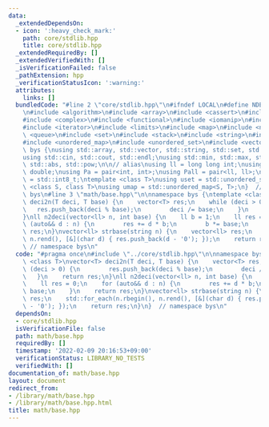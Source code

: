 ```yaml
---
data:
  _extendedDependsOn:
  - icon: ':heavy_check_mark:'
    path: core/stdlib.hpp
    title: core/stdlib.hpp
  _extendedRequiredBy: []
  _extendedVerifiedWith: []
  _isVerificationFailed: false
  _pathExtension: hpp
  _verificationStatusIcon: ':warning:'
  attributes:
    links: []
  bundledCode: "#line 2 \"core/stdlib.hpp\"\n#ifndef LOCAL\n#define NDEBUG\n#endif\n\
    \n#include <algorithm>\n#include <array>\n#include <cassert>\n#include <cmath>\n\
    #include <complex>\n#include <functional>\n#include <iomanip>\n#include <iostream>\n\
    #include <iterator>\n#include <limits>\n#include <map>\n#include <numeric>\n#include\
    \ <queue>\n#include <set>\n#include <stack>\n#include <string>\n#include <type_traits>\n\
    #include <unordered_map>\n#include <unordered_set>\n#include <vector>\n\nnamespace\
    \ bys {\nusing std::array, std::vector, std::string, std::set, std::map, std::pair;\n\
    using std::cin, std::cout, std::endl;\nusing std::min, std::max, std::sort, std::reverse,\
    \ std::abs, std::pow;\n\n// alias\nusing ll = long long int;\nusing ld = long\
    \ double;\nusing Pa = pair<int, int>;\nusing Pall = pair<ll, ll>;\nusing ibool\
    \ = std::int8_t;\ntemplate <class T>\nusing uset = std::unordered_set<T>;\ntemplate\
    \ <class S, class T>\nusing umap = std::unordered_map<S, T>;\n}  // namespace\
    \ bys\n#line 3 \"math/base.hpp\"\n\nnamespace bys {\ntemplate <class T>\nvector<T>\
    \ deci2n(T deci, T base) {\n    vector<T> res;\n    while (deci > 0) {\n     \
    \   res.push_back(deci % base);\n        deci /= base;\n    }\n    return res;\n\
    }\nll n2deci(vector<ll> n, int base) {\n    ll b = 1;\n    ll res = 0;\n    for\
    \ (auto&& d : n) {\n        res += d * b;\n        b *= base;\n    }\n    return\
    \ res;\n}\nvector<ll> strbase(string n) {\n    vector<ll> res;\n    std::for_each(n.rbegin(),\
    \ n.rend(), [&](char d) { res.push_back(d - '0'); });\n    return res;\n}\n} \
    \ // namespace bys\n"
  code: "#pragma once\n#include \"../core/stdlib.hpp\"\n\nnamespace bys {\ntemplate\
    \ <class T>\nvector<T> deci2n(T deci, T base) {\n    vector<T> res;\n    while\
    \ (deci > 0) {\n        res.push_back(deci % base);\n        deci /= base;\n \
    \   }\n    return res;\n}\nll n2deci(vector<ll> n, int base) {\n    ll b = 1;\n\
    \    ll res = 0;\n    for (auto&& d : n) {\n        res += d * b;\n        b *=\
    \ base;\n    }\n    return res;\n}\nvector<ll> strbase(string n) {\n    vector<ll>\
    \ res;\n    std::for_each(n.rbegin(), n.rend(), [&](char d) { res.push_back(d\
    \ - '0'); });\n    return res;\n}\n}  // namespace bys\n"
  dependsOn:
  - core/stdlib.hpp
  isVerificationFile: false
  path: math/base.hpp
  requiredBy: []
  timestamp: '2022-02-09 20:16:53+09:00'
  verificationStatus: LIBRARY_NO_TESTS
  verifiedWith: []
documentation_of: math/base.hpp
layout: document
redirect_from:
- /library/math/base.hpp
- /library/math/base.hpp.html
title: math/base.hpp
---
```

